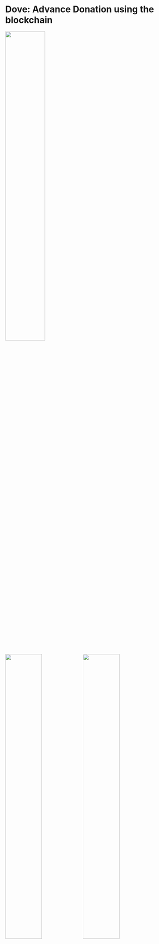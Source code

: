 # Dove: Advance Donation using the blockchain
<img src="./images/logo.png" width="50%">

<img src="./images/image000.png" width="48%"> <img src="./images/image001.png" width="48%">

<img src="./images/image002.png" width="48%"> <img src="./images/image003.png" width="48%">

## Background
There are disasters, wars, and other matters that people wish to avoid beyond borders. Some of them are human-caused disasters that can be (still) delayed or avoided through human intervention, such as acts of invasion or rising temperatures caused by greenhouse effect gases. When these disastrous events (regrettably) occur, people sympathize, and in the spirit of mutual aid, one form of help is to donate money.

However, it is best to avoid the situation in the first place. What if there was an economic incentive to prevent incidents and continue peace or protect the global environment using donations? Furthermore, what if the amount of this donation had a deterrent effect on the other party? This project aims to provide incentives for continued contributions and to deter destructive actions by asking donations before the undesired event and withdrawing the fund when the event has been confirmed that it indeed happened.

### 1. The Basic Idea
First, the project will provide a place where people can donate depending on how much they wish to avoid a specific “incident.” Anyone can participate in this donation. Now, let us call the collected funds “advance donation.” If the “incident” actually occurs, an organization (aid group) that works to minimize the damage will receive this advance donation. Depending on the amount of donation, and knowing that the advance donation will go to an aid group may discourage the counter party. This aid group could be the invaded country or an NGO that promotes greenhouse gas mitigation. While this “incident” does not occur, the advance donation can be used for investment and its return could be used to provide further support to the aid group or reimburse donors for their contributions. While doners are already willing to donate, returns will incentivize those who wish to avoid the “incident” and continue to do so.

#### 1.1. Criteria of the “Incident”
There are two criteria for the ’incident’ in order to work. First, the “incident” should be avoidable by human effort. For example, earthquakes and tsunamis, for which there is no fundamental method to avoid, are not suitable. Where as acts of aggression between nations and rising temperatures due to greenhouse effects may be a fit. Second, the “incident” should be easy to confirm based on factual information. For example, “a landing of a missile” or “the difference in average temperatures in various regions.” However, examples show that facts get artificially manipulated via propaganda, so whether or not the “incident” has occurred will be determined by voting from the donor community.

#### 1.2 Transparancy and DAO
Regular donation projects require trust, and to build this trust, transparency of whether the donations got transferred correctly and the usage (not misappropriated) is critical. This project similarly requires trust during fund aggregation yet the trusted entity will be replaced with a smart contract. Transparency when voting for advance donation transfers, can also be met with this smart contract. In other words, it would be a DAO (Decentralized Autonomous Organization) for preventing man-caused catastrophes.

In addition to the approval of donation transfer, other topics also need consensuses, such as the ratio of votes required for approval (majority, 2/3, etc.), the selection of the recipient (which aid group?), and the vote collection processes. The DAO will also be the place for such discussions.

### 2 Mile stones
#### 2.1 MVP and the frontend
First, as an MVP, we will develop a place to aggregate advance donations and a voting mechanism to approve withdrawals. The key for this phase is to deploy the smart contract on devnet and develop the front end. The project will use the Solana blockchain 1, which is cheaper and faster than Ethereum. The system will use SOL (the primary currency used in the Solana blockchain) at this stage.

#### 2.2 Further DAO development
After the essential processes are in place, we will augment its function as a DAO. It should be able to handle quorum, percentage of affirmative votes required for withdrawal, amount of donations accepted, and operational policy. We will then have the smart contract audited to be prepared to be operated on the mainnet. We will also consider issuing the project’s own currency to control the number of donations and to decouple with the SOL price.(The base blockchain will continue to be Solana.)

#### 2.3 Lowening the barrier
The act of redeeming at a virtual currency exchange and installing a wallet on a device (or browser) for transactions on the blockchain is still considered a high barrier to participation. This is not limited to Solana.

Therefore, after the DAO is established, infrastructure to lower the participation barrier is important. Specifically, this will make it it easier to participate using legal tender such as dollars, euros and yen. The organization responsible for this function of connecting the blockchain to the common people will need to be legally registered.

***

## Development
### Environment
#### First Setup
1. Follow the below setup guide according to your platform. It would be the perfect guidance.
   - https://github.com/LearnWithArjun/solana-env-setup
1. You also can refer to each official installation guide regarding Rust and Solana as follows:
   - https://www.rust-lang.org/tools/install
   - https://docs.solana.com/cli/install-solana-cli-tools#use-solanas-install-tool

#### Update Solana
1. Run the solana-installer in a console to catchup/apply the latest updates
    > solana-install update
1. Or, you can use curl to install the latest version of the Solana CLI tools.
    > sh -c "$(curl -sSfL https://release.solana.com/v1.16.5/install)"
1. Verify the installation.
    > solana --version

#### Update Anchor
1. Install the Anchor version manager that is a tool for using multiple versions of the anchor-cli. It will require the same dependencies as building from source. It is recommended you uninstall the NPM package if you have it installed. Install avm using Cargo. Note this will replace your anchor binary if you had one installed.
    > cargo install --git https://github.com/project-serum/anchor avm --locked --force
1. On Linux systems you may need to install additional dependencies if cargo install fails. E.g. on Ubuntu:
    > sudo apt-get update && sudo apt-get upgrade && sudo apt-get install -y pkg-config build-essential libudev-dev
1. Install the latest version of the CLI using avm, and then set it to be the version to use.
    > avm install latest<br>
    > avm use latest
1. Verify the installation.
    > anchor --version

#### Make your own branch and setup the enviornment
1. Fork the repo to your account and clone the forked repo to your local laptop.
1. Install yarn 
    > sudo apt install cmdtest
1. Install the dependencies
    > yarn install
1. Generate your wallet to deploy the program to Solana block chain.
    > solana-keygen new -o ./id.json
1. Check the address of your wallet.
    > solana address -k ./id.json
1. Run the Solana local validator node for testing in the different console window.
    > solana-test-validator
1. Airdrop at least 6 SOL to deploy the program to the localnet.
    > solana airdrop 2 `YOUR WALLET ADDRESS`
1. Then build the program with Anchor.
    > anchor build
    - This step could occur many troubles, please refer [Troubleshoot section](#Troubleshoot) to check the previous lessons learned.
    - If you cannot find the solution, google with your error message on your console to find the answer and put it in that section to solve it immediately the next time! This should be not only for others but also for yourself who can face the same issue again.
1. Check the Program Account address.
    > solana address -k ./target/deploy/dove-keypair.json
1. Copy & paste your Program Account addresses. E.g., if the address was `HCe8d6dZzxnLGuqtiKNERShgnVSVf6txrDmyCQEQdmTN`, you should update the addresses in the below three parts of the files.
    - ./Anchor.toml
        
      ```
      [programs.localnet]
      dove = "HCe8d6dZzxnLGuqtiKNERShgnVSVf6txrDmyCQEQdmTN"
      
      [programs.devnet]
      dove = "HCe8d6dZzxnLGuqtiKNERShgnVSVf6txrDmyCQEQdmTN"
      ```
      
    - ./programs/dove/src/lib.rs
      ```
      use instructions::*;
      
      declare_id!("HCe8d6dZzxnLGuqtiKNERShgnVSVf6txrDmyCQEQdmTN");
      
      #[program]
      pub mod dove {
      ```
      
1. Rebuild the program again with the updated address.
    > anchor build
1. Run Anchor Test by skipping to boot the local validator node in the other console.
    > anchor test --skip-local-validator
1. If the error occurred by the inconsistency with the cached key pair, recover/update the cached key pair with the below command and the shown 12-word seed phrase.
    > solana-keygen recover --force
    - The error message could be:
    
      ```
      Deploying workspace: http://localhost:8899
      Upgrade authority: ./id.json
      Deploying program "dove"...
      Program path: /home/ohsugi/dove-dev/target/deploy/dove.so...
      =====================================================================
      Recover the intermediate account's ephemeral keypair file with
      `solana-keygen recover` and the following 12-word seed phrase:
      =====================================================================
      coyote twin dish round acid talk marble arch stuff review turn unique
      =====================================================================
      To resume a deploy, pass the recovered keypair as the
      [BUFFER_SIGNER] to `solana program deploy` or `solana program write-buffer'.
      Or to recover the account's lamports, pass it as the
      [BUFFER_ACCOUNT_ADDRESS] argument to `solana program close`.
      =====================================================================
      Error: Deploying program failed: Error processing Instruction 1: custom program error: 0x1
      There was a problem deploying: Output { status: ExitStatus(unix_wait_status(256)), stdout: "", stderr: "" }.
      ```
      
    - In this case `12-word seed phrase` would be `coyote twin dish round acid talk marble arch stuff review turn unique`.

#### Troubleshoot
- Error message like "error while loading shared libraries: libssl.so.1.1: cannot open shared object file: No such file or directory".
  - https://github.com/solana-labs/solana/issues/22404
  ```
  rm -rf ~/.local/share/solana
  rm -rf ~/.config/solana
  rm -rf ~/.cache/solana
  sh -c "$(curl -sSfL https://release.solana.com/stable/install)"
  ```
- Error message like "error while loading shared libraries: libssl.so.1.1: cannot open shared object file: No such file or directory".
  - https://github.com/solana-labs/example-helloworld/issues/470
  ```
  wget http://nz2.archive.ubuntu.com/ubuntu/pool/main/o/openssl/libssl1.1_1.1.1f-1ubuntu2.19_amd64.deb
  sudo dpkg -i libssl1.1_1.1.1f-1ubuntu2.19_amd64.deb
  ```

### Test on the Localnet
1. Install ts-mocha if not installed yet.
    > npm install --global ts-mocha
    > npm install --global typescript
1. Configure the CLI Tool Suite to target a local cluster by default.
    > solana config set --url localhost
1. Run the Solana local validator node for testing in a console window.
    > solana-test-validator
1. Or, you want to reset validator data, run the below command.
    > solana-test-validator -r
1. Run Anchor Test by skipping to boot the local validator node in the other console.
    > anchor test --skip-local-validator

## Consideration
- Strategy to pull the pooled amount from DoveProject.
  1. The admin needs actively check the privilege and pull the amount from DoveProject by following steps.
  1. Fetch all DoveFund regarding the targeted DoveProject to calculate parameters of amount_pooled, and update_date.
  1. Check the consistency of those parameters with the targeted DoveProject.
  1. If consistent and the decision is larger than the threshold (currently 50% = 0.5), the DoveProject will be marked to pull the amount from the DoveFund and record its last_date_transferred property with the latest unix time.
  1. If the targeted DoveProject is marked, the admin will ask each DoveFund to pull the amount with the specific instruction.
  1. Each DoveFund then compares its last_date_transferred with the DoveProject if that is older than the DoveProject one, the amount pooled will be transferred to the admin and updated last_date_transferred property. That instruction also will update DoveProject's amount_pooled property.
  1. The admin will do the instruction among all fetched DoveFund until the pooled amount is not zero (some funds are remaining in one or more DoveFund) so that the admin can pull all amounts from the DoveFund.
  1. During this process, is_locked flag might be used to lock any operations to the DoveProject and the related DoveFund.
- The objective of the project-based funding system instead of the specific target country
  - The appropriate recipient's wallet Pubkey can directly support the target country, it would be a self-declaration to register the wallet Pubkey and start the campaign by themselves.
- The ideas, use cases, and ultimate peace are our core interests, so we want to operate Dove from a neutral position in terms of countries' interests and political beliefs.
  - Even if we launch Dove only for some specific countries, some hostile countries to them can take the same approach and launch the same system to secure their profits as a country activity.
  - People will ask for investment as their campaign will be motivated by promoting their campaign and Dove itself. It could notify the other people and get their attention on the SNSs.
- Intention to limit use to “Peacekeeping” only for this system
  - We can abstract Vote as the Postpaid Crowdfunding system, in which the pooled amount will be transferred once the investors decided that something has been realized (for example, "a certain country has been attacked from the other country(ies)").
  - This idea itself can be applied to other use cases, and we can develop Dove to allow users ultimately for any purposes as well.
  - Restricting the method of use makes the explanation more straightforward and clearer, and is thought to be more approachable for users.
  - Basically, if the use cases would be simple crowdfundings, we need no Blockchain as the backend.
- Uses of the pooled SOL
  - Just for an example idea, automatically stake half of the entire pooled amount and earn a profit for retaining sustainable maintenance.
  - Earn a small portion as a margin from the transaction to retain the sustainable development and operating expenses.
  - The rest of the margins from the profit will be distributed to all investors proportionally according to the investment ratio to encourage keeping pooling their SOLs to Dove.
- Social Media URL link to prove the identification
  - Even if the users will show their Wallets Pubkeys, no one can confirm the exact identity from that information.
  - For example, even if you claim to be a government official or an NGO/NPO that delivers relief supplies, other companies cannot easily confirm it.
  - The potential way to allow the users to evaluate the other users' identities by themselves, is each user can submit a post related to Dove on whatever social media, and register the link to such a post from Dove.
  - And the people can evaluate if that identity would be appropriate to support the targeted country, and the users can be encouraged to pool their funds on their campaign.
  - This method can be good for the users to promote their campaign and Dove itself because the users can notify the other people and get their attention on the social media.

## Architecture
- Frontend
  - Flutter
  - Dart
- Backend
  - Rust
  - Anchor
- Blockchain
  - Solana
  - Phantom Wallet
- Deployment
  - GitHub
  - GitHub Pages

## Account Specification
- **DoveProject**
  - **admin_pubkey**: Pubkey: Admin Wallet pubkey
  - **evidence_link**: String: Hyper link to show the other users to make sure the admin's identity
  - **project_name**: String: Project Name
  - **target_country_code**: String: Target Country code (defined in the iso_country::Country)
  - **opponent_country_code**: String: Opponent Country code (defined in the iso_country::Country)
  - **description**: String: Project description
  - **created_date**: i64: Project created date (unix-time stamp)
  - **update_date**: i64: Project last update date (unix-time stamp)
  - **is_locked**: bool: Project Effective flag
  - **is_deleted**: bool: Project Delete flag 
  - **video_link**: String: Video link to describe the project as string (intended Youtube)
  - **amount_pooled**: u64: The current pooled amount (as Lamports)
  - **amount_transferred**: u64: The amount transferred so far (as Lamports)
  - **decision**: u64: The current decision for this project
  - **last_date_transferred**: i64: The last date time pooled amount was transferred (unix-time stamp)
  - **bump**: u8: The bump number to avoid the duplicated PDA address

- **DoveFund**
  - **project_pubkey**: Pubkey: The target project pubkey
  - **user_pubkey**: Pubkey: The founder's Wallet pubkey
  - **amount_pooled**: u64: The current pooled amount
  - **amount_transferred**: u64: The transferred amount so far
  - **decision**: f32: The decision percentage
  - **shows_user**: bool: If the user will be shown on the project webpage
  - **shows_pooled_amount**: bool: If the user's pooled amount on the project webpage
  - **shows_transferred_amount**: bool: If the user's transferred amount on the project webpage
  - **created_date**: i64: Fund craetion date (as Unix Time)
  - **update_date**: i64: Fund update date (as Unix Time)
  - **bump**: u8: The bump number to avoid the duplicated PDA address

- **DoveUser**
  - **user_pubkey**: Pubkey: Wallet pubkey
  - **user_name**: String: User name
  - **social_media_link**: String: Social media links of the user
  - **evidence_link**: String: HTML link to prove own identity
  - **is_shown: bool**: The profile will be shown on each project webpage
  - **created_date**: i64: User craetion date (as Unix Time)
  - **update_date**: i64: User update date (as Unix Time)
  - **bump**: u8: The bump number to avoid the duplicated PDA address

## Front-end Development
- https://github.com/ohsugi/dove-frontend
  
  ## Credit
- Arjun: https://github.com/LearnWithArjun
